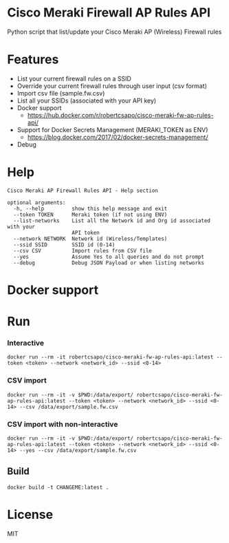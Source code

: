 # Cisco Meraki Firewall AP Rules API
Python script that list/update your Cisco Meraki AP (Wireless) Firewall rules

# Features

- List your current firewall rules on a SSID
- Override your current firewall rules through user input (csv format)
- Import csv file (sample.fw.csv)
- List all your SSIDs (associated with your API key)
- Docker support
  - https://hub.docker.com/r/robertcsapo/cisco-meraki-fw-ap-rules-api/
- Support for Docker Secrets Management (MERAKI_TOKEN as ENV)
  - https://blog.docker.com/2017/02/docker-secrets-management/
- Debug

# Help
```
Cisco Meraki AP Firewall Rules API - Help section

optional arguments:
  -h, --help         show this help message and exit
  --token TOKEN      Meraki token (if not using ENV)
  --list-networks    List all the Network id and Org id associated with your
                     API token
  --network NETWORK  Network id (Wireless/Templates)
  --ssid SSID        SSID id (0-14)
  --csv CSV          Import rules from CSV file
  --yes              Assume Yes to all queries and do not prompt
  --debug            Debug JSON Payload or when listing networks
```

# Docker support
# Run
### Interactive
```
docker run --rm -it robertcsapo/cisco-meraki-fw-ap-rules-api:latest --token <token> --network <network_id> --ssid <0-14>
```
### CSV import
```
docker run --rm -it -v $PWD:/data/export/ robertcsapo/cisco-meraki-fw-ap-rules-api:latest --token <token> --network <network_id> --ssid <0-14> --csv /data/export/sample.fw.csv
```
### CSV import with non-interactive
```
docker run --rm -it -v $PWD:/data/export/ robertcsapo/cisco-meraki-fw-ap-rules-api:latest --token <token> --network <network_id> --ssid <0-14> --yes --csv /data/export/sample.fw.csv
```
## Build
```
docker build -t CHANGEME:latest .
```
# License
MIT
